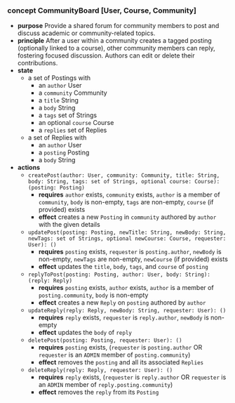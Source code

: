 
### concept CommunityBoard \[User, Course, Community]

*   **purpose**
    Provide a shared forum for community members to post and discuss academic or community-related topics.
*   **principle**
    After a user within a community creates a tagged posting (optionally linked to a course), other community members can reply, fostering focused discussion. Authors can edit or delete their contributions.
*   **state**
    *   a set of Postings with
        *   an `author` User
        *   a `community` Community
        *   a `title` String
        *   a `body` String
        *   a `tags` set of Strings
        *   an optional `course` Course
        *   a `replies` set of Replies
    *   a set of Replies with
        *   an `author` User
        *   a `posting` Posting
        *   a `body` String
*   **actions**
    *   `createPost(author: User, community: Community, title: String, body: String, tags: set of Strings, optional course: Course): (posting: Posting)`
        *   **requires** `author` exists, `community` exists, `author` is a member of `community`, `body` is non-empty, `tags` are non-empty, `course` (if provided) exists
        *   **effect** creates a new `Posting` in `community` authored by `author` with the given details
    *   `updatePost(posting: Posting, newTitle: String, newBody: String, newTags: set of Strings, optional newCourse: Course, requester: User): ()`
        *   **requires** `posting` exists, `requester` is `posting.author`, `newBody` is non-empty, `newTags` are non-empty, `newCourse` (if provided) exists
        *   **effect** updates the `title`, `body`, `tags`, and `course` of `posting`
    *   `replyToPost(posting: Posting, author: User, body: String): (reply: Reply)`
        *   **requires** `posting` exists, `author` exists, `author` is a member of `posting.community`, `body` is non-empty
        *   **effect** creates a new `Reply` on `posting` authored by `author`
    *   `updateReply(reply: Reply, newBody: String, requester: User): ()`
        *   **requires** `reply` exists, `requester` is `reply.author`, `newBody` is non-empty
        *   **effect** updates the `body` of `reply`
    *   `deletePost(posting: Posting, requester: User): ()`
        *   **requires** `posting` exists, (`requester` is `posting.author` OR `requester` is an `ADMIN` member of `posting.community`)
        *   **effect** removes the `posting` and all its associated `Replies`
    *   `deleteReply(reply: Reply, requester: User): ()`
        *   **requires** `reply` exists, (`requester` is `reply.author` OR `requester` is an `ADMIN` member of `reply.posting.community`)
        *   **effect** removes the `reply` from its `Posting`
